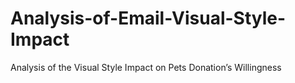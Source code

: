 # Analysis-of-Email-Visual-Style-Impact
Analysis of the Visual Style Impact on Pets Donation’s Willingness
